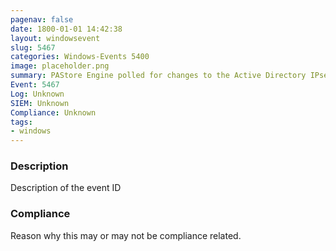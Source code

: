 ```yaml
---
pagenav: false
date: 1800-01-01 14:42:38
layout: windowsevent
slug: 5467
categories: Windows-Events 5400
image: placeholder.png
summary: PAStore Engine polled for changes to the Active Directory IPsec policy, determined that Active Directory can be reached, and found no changes to the policy
Event: 5467
Log: Unknown
SIEM: Unknown
Compliance: Unknown
tags:
- windows
---
```


### Description

Description of the event ID

### Compliance

Reason why this may or may not be compliance related.
